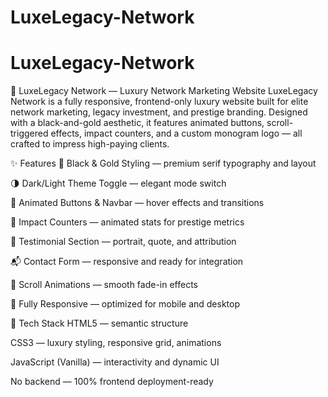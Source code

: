 # LuxeLegacy-Network
# LuxeLegacy-Network
👑 LuxeLegacy Network — Luxury Network Marketing Website
LuxeLegacy Network is a fully responsive, frontend-only luxury website built for elite network marketing, legacy investment, and prestige branding. Designed with a black-and-gold aesthetic, it features animated buttons, scroll-triggered effects, impact counters, and a custom monogram logo — all crafted to impress high-paying clients.

✨ Features
🖤 Black & Gold Styling — premium serif typography and layout

🌗 Dark/Light Theme Toggle — elegant mode switch

🎯 Animated Buttons & Navbar — hover effects and transitions

🔢 Impact Counters — animated stats for prestige metrics

💬 Testimonial Section — portrait, quote, and attribution

📬 Contact Form — responsive and ready for integration

🔮 Scroll Animations — smooth fade-in effects

📱 Fully Responsive — optimized for mobile and desktop

🧱 Tech Stack
HTML5 — semantic structure

CSS3 — luxury styling, responsive grid, animations

JavaScript (Vanilla) — interactivity and dynamic UI

No backend — 100% frontend deployment-ready
